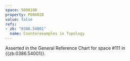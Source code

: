 ```yaml
---
space: S000108
property: P000028
value: false
refs:
- zb: "0386.54001"
  name: Counterexamples in Topology
---
```


Asserted in the General Reference Chart for space #111 in
{{zb:0386.54001}}.
